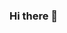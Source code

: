 ### Hi there 👋
<!--
[![My GitHub stats](https://github-readme-stats.vercel.app/api?username=myishay)](https://github.com/anuraghazra/github-readme-stats)
-->

<!--
**myishay/myishay** is a ✨ _special_ ✨ repository because its `README.md` (this file) appears on your GitHub profile.

Here are some ideas to get you started:

- 🔭 I’m currently working on ...
- 🌱 I’m currently learning ...
- 👯 I’m looking to collaborate on ...
- 🤔 I’m looking for help with ...
- 💬 Ask me about ...
- 📫 How to reach me: ...
- 😄 Pronouns: ...
- ⚡ Fun fact: ...
-->
